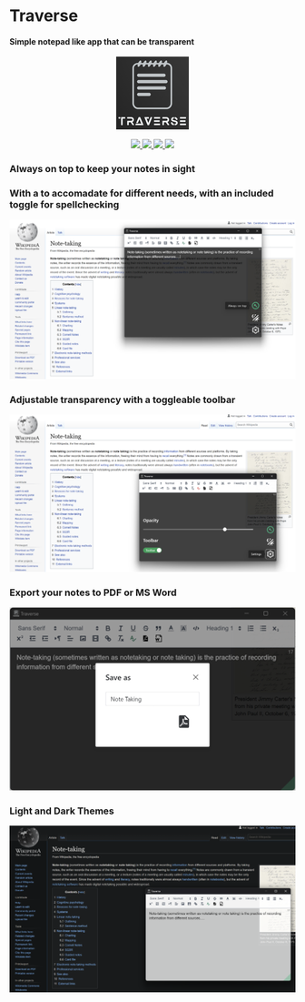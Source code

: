# Traverse
#### Simple notepad like app that can be transparent

<p align="center">
  <img src="https://github.com/Ripwords/Traverse/blob/Traverse-v1.0.0/src-tauri/icons/128x128.png?raw=true" />
</p>

<p align="center">
  <a href="https://github.com/Ripwords/Traverse/releases/download/Traverse-v1.0.0/Traverse_1.0.0_x64_en-US.msi" target="_blank">
    <img src="https://img.shields.io/badge/Windows-0078D6?style=for-the-badge&logo=windows&logoColor=white" />
  </a>
  <a href="https://github.com/Ripwords/Traverse/releases/download/Traverse-v1.0.0/traverse_1.0.0_amd64.AppImage" target="_blank">
    <img src="https://img.shields.io/badge/Linux-FCC624?style=for-the-badge&logo=linux&logoColor=black" />
  </a>
  <a href="https://github.com/Ripwords/Traverse/releases/download/Traverse-v1.0.0/traverse_1.0.0_amd64.deb" target="_blank">
    <img src="https://img.shields.io/badge/Debian-D70A53?style=for-the-badge&logo=debian&logoColor=white" />
  </a>
  <a href="https://github.com/Ripwords/Traverse/releases/download/Traverse-v1.0.0/Traverse_1.0.0_x64.dmg" target="_blank">
    <img src="https://img.shields.io/badge/mac%20os-000000?style=for-the-badge&logo=macos&logoColor=F0F0F0" />
  </a>
</p>

### Always on top to keep your notes in sight
### With a to accomadate for different needs, with an included toggle for spellchecking
![1664892788699](image/README/1664892788699.png)

### Adjustable transparency with a toggleable toolbar
![1664892907178](image/README/1664892907178.png)

### Export your notes to PDF or MS Word
![1664892974540](image/README/1664892974540.png)

### Light and Dark Themes
![1664892857179](image/README/1664892857179.png)